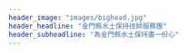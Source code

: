 ```yaml
---
header_image: "images/bighead.jpg"
header_headline: "金門縣水土保持技師服務團"
header_subheadline: "為金門縣水土保持盡一份心"
---
```

